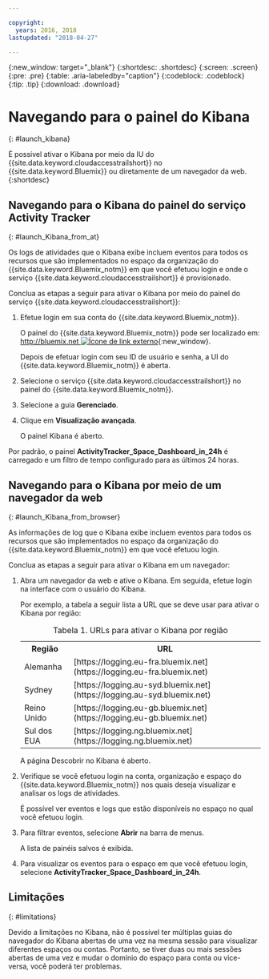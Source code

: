 ```yaml
---

copyright:
  years: 2016, 2018
lastupdated: "2018-04-27"

---
```


{:new_window: target="_blank"}
{:shortdesc: .shortdesc}
{:screen: .screen}
{:pre: .pre}
{:table: .aria-labeledby="caption"}
{:codeblock: .codeblock}
{:tip: .tip}
{:download: .download}



# Navegando para o painel do Kibana
{: #launch_kibana}

É possível ativar o Kibana por meio da IU do {{site.data.keyword.cloudaccesstrailshort}} no {{site.data.keyword.Bluemix}} ou diretamente de um navegador da web.
{:shortdesc}
   

##  Navegando para o Kibana do painel do serviço Activity Tracker
{: #launch_Kibana_from_at}

Os logs de atividades que o Kibana exibe incluem eventos para todos os recursos que são implementados no espaço da organização do {{site.data.keyword.Bluemix_notm}} em que você efetuou login e onde o serviço {{site.data.keyword.cloudaccesstrailshort}} é provisionado.

Conclua as etapas a seguir para ativar o Kibana por meio do painel do serviço {{site.data.keyword.cloudaccesstrailshort}}:

1. Efetue login em sua conta do {{site.data.keyword.Bluemix_notm}}.

    O painel do {{site.data.keyword.Bluemix_notm}} pode ser localizado em: [http://bluemix.net ![Ícone de link externo](../../icons/launch-glyph.svg "Ícone de link externo")](http://bluemix.net){:new_window}.
    
	Depois de efetuar login com seu ID de usuário e senha, a UI do {{site.data.keyword.Bluemix_notm}} é aberta.

2. Selecione o serviço {{site.data.keyword.cloudaccesstrailshort}} no painel do {{site.data.keyword.Bluemix_notm}}. 
    
3. Selecione a guia **Gerenciado**.

4. Clique em **Visualização avançada**. 

    O painel Kibana é aberto.

Por padrão, o painel **ActivityTracker_Space_Dashboard_in_24h** é carregado e um filtro de tempo configurado para as últimos 24 horas. 


	
	
##  Navegando para o Kibana por meio de um navegador da web
{: #launch_Kibana_from_browser}

As informações de log que o Kibana exibe incluem eventos para todos os recursos que são implementados no espaço da organização do {{site.data.keyword.Bluemix_notm}} em que você efetuou login.

Conclua as etapas a seguir para ativar o Kibana em um navegador:

1. Abra um navegador da web e ative o Kibana. Em seguida, efetue login na interface com o usuário do Kibana.
    
    Por exemplo, a tabela a seguir lista a URL que se deve usar para ativar o Kibana por região:
      
    <table>
          <caption>Tabela 1. URLs para ativar o Kibana por região</caption>
           <tr>
            <th>Região</th>
            <th>URL</th>
          </tr>
          <tr>
            <td>Alemanha</td>
            <td>[https://logging.eu-fra.bluemix.net](https://logging.eu-fra.bluemix.net) </td>
          </tr>
          <tr>
            <td>Sydney</td>
            <td>[https://logging.au-syd.bluemix.net](https://logging.au-syd.bluemix.net) </td>
          </tr>
		  <tr>
            <td>Reino Unido</td>
            <td>[https://logging.eu-gb.bluemix.net](https://logging.eu-gb.bluemix.net)</td>
          </tr>
		  <tr>
            <td>Sul dos EUA</td>
            <td>[https://logging.ng.bluemix.net](https://logging.ng.bluemix.net) </td>
          </tr>
    </table>
	
	A página Descobrir no Kibana é aberto.
	
2. Verifique se você efetuou login na conta, organização e espaço do {{site.data.keyword.Bluemix_notm}} nos quais deseja visualizar e analisar os logs de atividades.

    É possível ver eventos e logs que estão disponíveis no espaço no qual você efetuou login.

3. Para filtrar eventos, selecione **Abrir** na barra de menus.

    A lista de painéis salvos é exibida.
	
4. Para visualizar os eventos para o espaço em que você efetuou login, selecione **ActivityTracker_Space_Dashboard_in_24h**.


## Limitações
{: #limitations}

 Devido a limitações no Kibana, não é possível ter múltiplas guias do navegador do Kibana abertas de uma vez na mesma sessão para visualizar diferentes espaços ou contas. Portanto, se tiver duas ou mais sessões abertas de uma vez e mudar o domínio do espaço para conta ou vice-versa, você poderá ter problemas.
	



